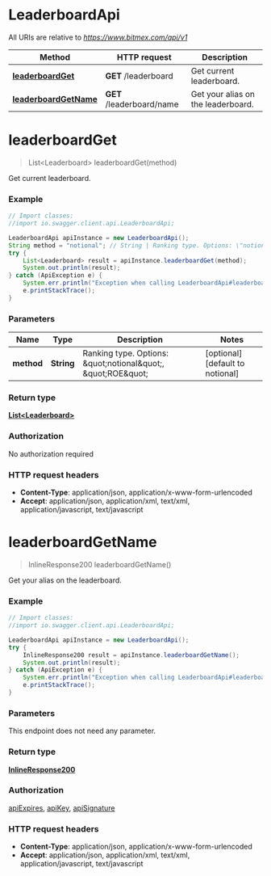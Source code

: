 # LeaderboardApi

All URIs are relative to *https://www.bitmex.com/api/v1*

Method | HTTP request | Description
------------- | ------------- | -------------
[**leaderboardGet**](LeaderboardApi.md#leaderboardGet) | **GET** /leaderboard | Get current leaderboard.
[**leaderboardGetName**](LeaderboardApi.md#leaderboardGetName) | **GET** /leaderboard/name | Get your alias on the leaderboard.


<a name="leaderboardGet"></a>
# **leaderboardGet**
> List&lt;Leaderboard&gt; leaderboardGet(method)

Get current leaderboard.

### Example
```java
// Import classes:
//import io.swagger.client.api.LeaderboardApi;

LeaderboardApi apiInstance = new LeaderboardApi();
String method = "notional"; // String | Ranking type. Options: \"notional\", \"ROE\"
try {
    List<Leaderboard> result = apiInstance.leaderboardGet(method);
    System.out.println(result);
} catch (ApiException e) {
    System.err.println("Exception when calling LeaderboardApi#leaderboardGet");
    e.printStackTrace();
}
```

### Parameters

Name | Type | Description  | Notes
------------- | ------------- | ------------- | -------------
 **method** | **String**| Ranking type. Options: \&quot;notional\&quot;, \&quot;ROE\&quot; | [optional] [default to notional]

### Return type

[**List&lt;Leaderboard&gt;**](Leaderboard.md)

### Authorization

No authorization required

### HTTP request headers

 - **Content-Type**: application/json, application/x-www-form-urlencoded
 - **Accept**: application/json, application/xml, text/xml, application/javascript, text/javascript

<a name="leaderboardGetName"></a>
# **leaderboardGetName**
> InlineResponse200 leaderboardGetName()

Get your alias on the leaderboard.

### Example
```java
// Import classes:
//import io.swagger.client.api.LeaderboardApi;

LeaderboardApi apiInstance = new LeaderboardApi();
try {
    InlineResponse200 result = apiInstance.leaderboardGetName();
    System.out.println(result);
} catch (ApiException e) {
    System.err.println("Exception when calling LeaderboardApi#leaderboardGetName");
    e.printStackTrace();
}
```

### Parameters
This endpoint does not need any parameter.

### Return type

[**InlineResponse200**](InlineResponse200.md)

### Authorization

[apiExpires](../README.md#apiExpires), [apiKey](../README.md#apiKey), [apiSignature](../README.md#apiSignature)

### HTTP request headers

 - **Content-Type**: application/json, application/x-www-form-urlencoded
 - **Accept**: application/json, application/xml, text/xml, application/javascript, text/javascript

